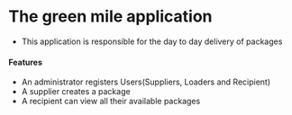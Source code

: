 # The green mile application
- This application is responsible for the day to day delivery of packages

#### Features
- An administrator registers Users(Suppliers, Loaders and Recipient)
- A supplier creates a package
- A recipient can view all their available packages

